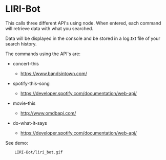# LIRI-Bot

This calls three different API's using node.  When entered, each command will retrieve data with what you searched. 

Data will be displayed in the console and be stored in a log.txt file of your search history.

The commands using the API's are:

* concert-this
    - https://www.bandsintown.com/

* spotify-this-song
    -  https://developer.spotify.com/documentation/web-api/

* movie-this
    - http://www.omdbapi.com/

* do-what-it-says
    - https://developer.spotify.com/documentation/web-api/

See demo:

        LIRI-Bot/liri_bot.gif
      
